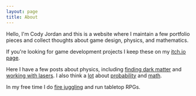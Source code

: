 ```yaml
---
layout: page
title: About
---
```


Hello, I'm Cody Jordan and this is a website where I maintain a few portfolio pieces and collect thoughts about game design, physics, and mathematics. 

If you're looking for game development projects I keep these on my [itch.io page](https://codyethanjordan.itch.io/).

Here I have a few posts about physics, including [finding dark matter](galacticCurve) and [working with lasers](monochromatorLives). I also think a [lot](chipGame) about [probability](discreteWorld) and [math](closestWithoutGoingOver).

In my free time I do [fire juggling](firePoi) and run tabletop RPGs.